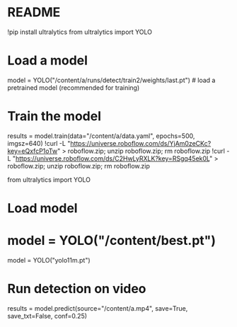 # README
!pip install ultralytics
from ultralytics import YOLO

# Load a model
model = YOLO("/content/a/runs/detect/train2/weights/last.pt")  # load a pretrained model (recommended for training)
# Train the model
results = model.train(data="/content/a/data.yaml", epochs=500, imgsz=640)
!curl -L "https://universe.roboflow.com/ds/YjAm0zeCKc?key=eQxfcP1oTw" > roboflow.zip; unzip roboflow.zip; rm roboflow.zip
!curl -L "https://universe.roboflow.com/ds/C2HwLyRXLK?key=RSgq45ek0L" > roboflow.zip; unzip roboflow.zip; rm roboflow.zip

from ultralytics import YOLO

# Load model
# model = YOLO("/content/best.pt")
model = YOLO("yolo11m.pt")

# Run detection on video
results = model.predict(source="/content/a.mp4", save=True, save_txt=False, conf=0.25)